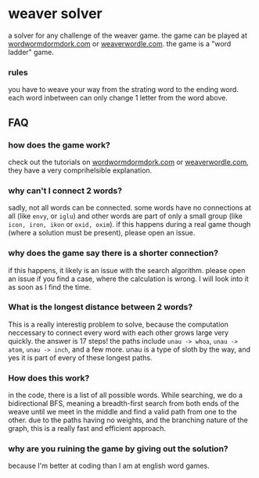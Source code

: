 # weaver solver
a solver for any challenge of the weaver game. the game can be played at [wordwormdormdork.com](http://wordwormdormdork.com/) or [weaverwordle.com](http://weaverwordle.com/).
the game is a "word ladder" game.
### rules
you have to weave your way from the strating word to the ending word. each word inbetween can only change 1 letter from the word above.

## FAQ
### how does the game work?
check out the tutorials on [wordwormdormdork.com](http://wordwormdormdork.com/) or [weaverwordle.com](http://weaverwordle.com/), they have a very comprihelsible explanation.

### why can't I connect 2 words?
sadly, not all words can be connected. some words have no connections at all (like `envy`, or `iglu`) and other words are part of only a small group (like `icon, iron, ikon` or `oxid, oxim`). if this happens during a real game though (where a solution must be present), please open an issue. 

### why does the game say there is a shorter connection?
if this happens, it likely is an issue with the search algorithm. please open an issue if you find a case, where the calculation is wrong. I will look into it as soon as I find the time.

### What is the longest distance between 2 words?
This is a really interestig problem to solve, because the computation neccessary to connect every word with each other grows large very quickly. the answer is 17 steps! the paths include `unau -> whoa`, `unau -> atom`, `unau -> inch`, and a few more. unau is a type of sloth by the way, and yes it is part of every of these longest paths.

### How does this work?
in the code, there is a list of all possible words. While searching, we do a bidirectional BFS, meaning a breadth-first search from both ends of the weave until we meet in the middle and find a valid path from one to the other. due to the paths having no weights, and the branching nature of the graph, this is a really fast and efficient approach.

### why are you ruining the game by giving out the solution?
because I'm better at coding than I am at english word games.
